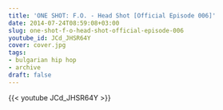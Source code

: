 ```yaml
---
title: 'ONE SHOT: F.O. - Head Shot [Official Episode 006]'
date: 2014-07-24T08:59:08+03:00
slug: one-shot-f-o-head-shot-official-episode-006
youtube_id: JCd_JHSR64Y
cover: cover.jpg
tags:
- bulgarian hip hop
- archive
draft: false
---
```


{{< youtube JCd_JHSR64Y >}}

